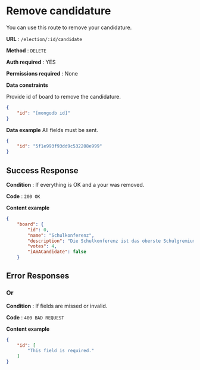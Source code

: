 # Remove candidature

You can use this route to remove your candidature.

**URL** : `/election/:id/candidate`

**Method** : `DELETE`

**Auth required** : YES

**Permissions required** : None

**Data constraints**

Provide id of board to remove the candidature.

```json
{
    "id": "[mongodb id]"
}
```

**Data example** All fields must be sent.

```json
{
    "id": "5f1e993f93dd9c532208e999"
}
```

## Success Response

**Condition** : If everything is OK and a your was removed.

**Code** : `200 OK`

**Content example**

```json
{
    "board": {
        "id": 0,
        "name": "Schulkonferenz",
        "description": "Die Schulkonferenz ist das oberste Schulgremium.",
        "votes": 4,
        "iAmACandidate": false
    }
```

## Error Responses

### Or

**Condition** : If fields are missed or invalid.

**Code** : `400 BAD REQUEST`

**Content example**

```json
{
    "id": [
        "This field is required."
    ]
}
```
